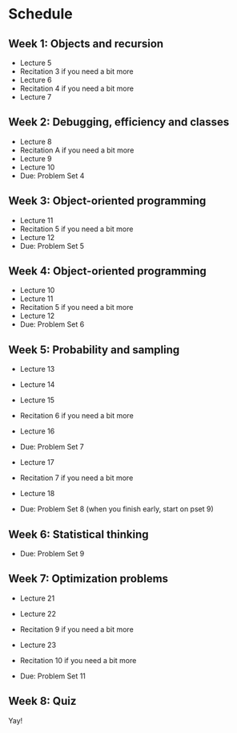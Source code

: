 # Schedule

## Week 1: Objects and recursion

- Lecture 5
- Recitation 3 if you need a bit more
- Lecture 6
- Recitation 4 if you need a bit more
- Lecture 7

## Week 2: Debugging, efficiency and classes

- Lecture 8
- Recitation A if you need a bit more
- Lecture 9
- Lecture 10
- Due: Problem Set 4

## Week 3: Object-oriented programming

- Lecture 11
- Recitation 5 if you need a bit more
- Lecture 12
- Due: Problem Set 5

## Week 4: Object-oriented programming

- Lecture 10
- Lecture 11
- Recitation 5 if you need a bit more
- Lecture 12
- Due: Problem Set 6

## Week 5: Probability and sampling

- Lecture 13
- Lecture 14
- Lecture 15
- Recitation 6 if you need a bit more
- Lecture 16
- Due: Problem Set 7

- Lecture 17
- Recitation 7 if you need a bit more
- Lecture 18
- Due: Problem Set 8 (when you finish early, start on pset 9)

## Week 6: Statistical thinking

- Due: Problem Set 9

## Week 7: Optimization problems

- Lecture 21
- Lecture 22
- Recitation 9 if you need a bit more

- Lecture 23
- Recitation 10 if you need a bit more
- Due: Problem Set 11

## Week 8: Quiz

Yay!
